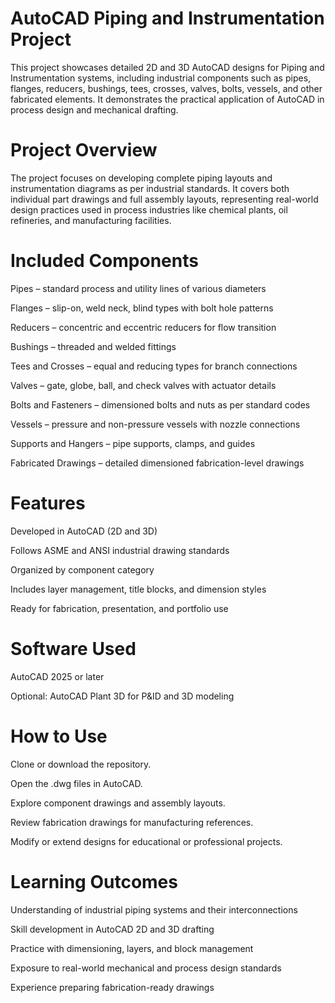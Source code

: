 
# AutoCAD Piping and Instrumentation Project

This project showcases detailed 2D and 3D AutoCAD designs for Piping and Instrumentation systems, including industrial components such as pipes, flanges, reducers, bushings, tees, crosses, valves, bolts, vessels, and other fabricated elements. It demonstrates the practical application of AutoCAD in process design and mechanical drafting.

# Project Overview

The project focuses on developing complete piping layouts and instrumentation diagrams as per industrial standards. It covers both individual part drawings and full assembly layouts, representing real-world design practices used in process industries like chemical plants, oil refineries, and manufacturing facilities.

# Included Components

Pipes – standard process and utility lines of various diameters

Flanges – slip-on, weld neck, blind types with bolt hole patterns

Reducers – concentric and eccentric reducers for flow transition

Bushings – threaded and welded fittings

Tees and Crosses – equal and reducing types for branch connections

Valves – gate, globe, ball, and check valves with actuator details

Bolts and Fasteners – dimensioned bolts and nuts as per standard codes

Vessels – pressure and non-pressure vessels with nozzle connections

Supports and Hangers – pipe supports, clamps, and guides

Fabricated Drawings – detailed dimensioned fabrication-level drawings

# Features

Developed in AutoCAD (2D and 3D)

Follows ASME and ANSI industrial drawing standards

Organized by component category

Includes layer management, title blocks, and dimension styles

Ready for fabrication, presentation, and portfolio use


# Software Used

AutoCAD 2025 or later

Optional: AutoCAD Plant 3D for P&ID and 3D modeling

# How to Use

Clone or download the repository.

Open the .dwg files in AutoCAD.

Explore component drawings and assembly layouts.

Review fabrication drawings for manufacturing references.

Modify or extend designs for educational or professional projects.

# Learning Outcomes

Understanding of industrial piping systems and their interconnections

Skill development in AutoCAD 2D and 3D drafting

Practice with dimensioning, layers, and block management

Exposure to real-world mechanical and process design standards

Experience preparing fabrication-ready drawings

